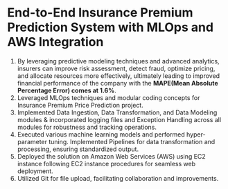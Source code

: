 # **End-to-End Insurance Premium Prediction System with MLOps and AWS Integration**
1. By leveraging predictive modeling techniques and advanced analytics, insurers can improve risk assessment, detect fraud, optimize pricing, and allocate resources more effectively, ultimately leading to improved financial performance of the company with the **MAPE(Mean Absolute Percentage Error) comes at 1.6%**.
2. Leveraged MLOps techniques and modular coding concepts for Insurance Premium Price Prediction project.
3. Implemented Data Ingestion, Data Transformation, and Data Modeling modules & incorporated logging files and Exception Handling across all modules for robustness and tracking operations.
4. Executed various machine learning models and performed hyper-parameter tuning. Implemented Pipelines for data transformation and processing, ensuring standardized output.
5. Deployed the solution on Amazon Web Services (AWS) using EC2 instance following EC2 instance procedures for seamless web deployment.
6. Utilized Git for file upload, facilitating collaboration and improvements.
